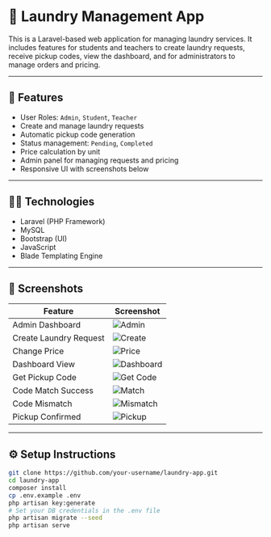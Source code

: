 # 🧺 Laundry Management App

This is a Laravel-based web application for managing laundry services. It includes features for students and teachers to create laundry requests, receive pickup codes, view the dashboard, and for administrators to manage orders and pricing.

---

## 🚀 Features

- User Roles: `Admin`, `Student`, `Teacher`
- Create and manage laundry requests
- Automatic pickup code generation
- Status management: `Pending`, `Completed`
- Price calculation by unit
- Admin panel for managing requests and pricing
- Responsive UI with screenshots below

---

## 🧑‍💻 Technologies

- Laravel (PHP Framework)
- MySQL
- Bootstrap (UI)
- JavaScript
- Blade Templating Engine

---

## 📸 Screenshots

| Feature                | Screenshot                                                                                           |
| ---------------------- | ---------------------------------------------------------------------------------------------------- |
| Admin Dashboard        | ![Admin](https://github.com/rowa0504/laundry-app/blob/main/public/images/admin.png?raw=true)         |
| Create Laundry Request | ![Create](https://github.com/rowa0504/laundry-app/blob/main/public/images/create.png?raw=true)       |
| Change Price           | ![Price](https://github.com/rowa0504/laundry-app/blob/main/public/images/price-changes.png?raw=true) |
| Dashboard View         | ![Dashboard](https://github.com/rowa0504/laundry-app/blob/main/public/images/dashboard.png?raw=true) |
| Get Pickup Code        | ![Get Code](https://github.com/rowa0504/laundry-app/blob/main/public/images/get-code.png?raw=true)   |
| Code Match Success     | ![Match](https://github.com/rowa0504/laundry-app/blob/main/public/images/match-code.png?raw=true)    |
| Code Mismatch          | ![Mismatch](https://github.com/rowa0504/laundry-app/blob/main/public/images/mismatch-code.png?raw=true) |
| Pickup Confirmed       | ![Pickup](https://github.com/rowa0504/laundry-app/blob/main/public/images/pickup.png?raw=true)       |


---

## ⚙️ Setup Instructions

```bash
git clone https://github.com/your-username/laundry-app.git
cd laundry-app
composer install
cp .env.example .env
php artisan key:generate
# Set your DB credentials in the .env file
php artisan migrate --seed
php artisan serve
